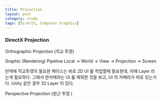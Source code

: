 ```yaml
---
title: Projection
layout: post
category: study
tags: [DirectX, Computer Graphics]
---
```


### DirectX Projection

Orthographic Projection (직교 투영)

Graphic (Rendering) Pipeline
Local -> World -> View -> Projection -> Screen

만약에 직교투영이 필요한 케이스는 바로 2D UI 를 작업할때 필요한데, 이때 Layer 라는게 필요하다.
그래서 한카메라는 UI 를 제외한 것을 보고, UI 의 카메라가 따로 있는거다.
Unity 같은 경우 32 Layer 이 있다.


Perspective Projection (원근 투영 )